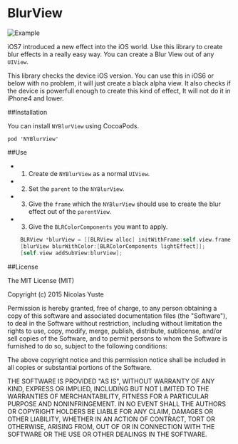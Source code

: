 BlurView
========

![Example](http://nicoyuste.es/gitHubResources/blurView.gif)

iOS7 introduced a new effect into the iOS world. Use this library to create blur effects in a really easy way. You can create a Blur View out of any <code>UIView</code>.

This library checks the device iOS version. You can use this in iOS6 or below with no problem, it will just create a black alpha view. It also checks if the device is powerfull enough to create this kind of effect, It will not do it in iPhone4 and lower.

##Installation

You can install <code>NYBlurView</code> using CocoaPods.

    pod 'NYBlurView'

##Use

- 1. Create de `NYBlurView` as a normal `UIView`.
- 2. Set the `parent` to the `NYBlurView`. 
- 3. Give the `frame` which the `NYBlurView` should use to create the blur effect out of the `parentView`.
- 3. Give the `BLRColorComponents` you want to apply.

```Objective-C
    BLRView *blurView = [[BLRView alloc] initWithFrame:self.view.frame parent:self.backgroundImageView withSnapshotFrame:self.backgroundImageView.bounds];
    [blurView blurWithColor:[BLRColorComponents lightEffect]];
    [self.view addSubView:blurView];
```


##License

The MIT License (MIT)

Copyright (c) 2015 Nicolas Yuste

Permission is hereby granted, free of charge, to any person obtaining a copy
of this software and associated documentation files (the "Software"), to deal
in the Software without restriction, including without limitation the rights
to use, copy, modify, merge, publish, distribute, sublicense, and/or sell
copies of the Software, and to permit persons to whom the Software is
furnished to do so, subject to the following conditions:

The above copyright notice and this permission notice shall be included in all
copies or substantial portions of the Software.

THE SOFTWARE IS PROVIDED "AS IS", WITHOUT WARRANTY OF ANY KIND, EXPRESS OR
IMPLIED, INCLUDING BUT NOT LIMITED TO THE WARRANTIES OF MERCHANTABILITY,
FITNESS FOR A PARTICULAR PURPOSE AND NONINFRINGEMENT. IN NO EVENT SHALL THE
AUTHORS OR COPYRIGHT HOLDERS BE LIABLE FOR ANY CLAIM, DAMAGES OR OTHER
LIABILITY, WHETHER IN AN ACTION OF CONTRACT, TORT OR OTHERWISE, ARISING FROM,
OUT OF OR IN CONNECTION WITH THE SOFTWARE OR THE USE OR OTHER DEALINGS IN THE
SOFTWARE.



